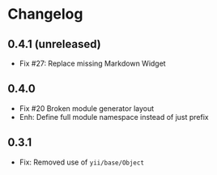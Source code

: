 Changelog
=========

0.4.1 (unreleased)
---------------------
- Fix #27: Replace missing Markdown Widget

0.4.0
---------------------
- Fix #20 Broken module generator layout
- Enh: Define full module namespace instead of just prefix

0.3.1
---------------------
- Fix: Removed use of `yii/base/Object`